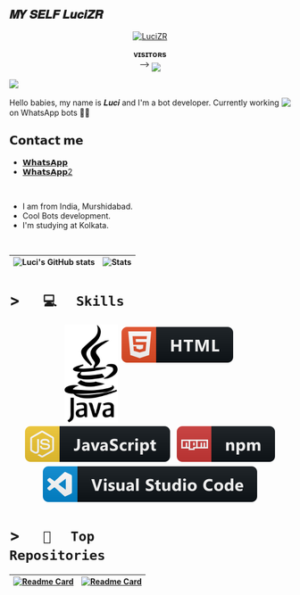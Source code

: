 <!--https://cdn.discordapp.com/emojis/905827157782200320.png?size=80-->

## 𝑴𝒀 𝑺𝑬𝑳𝑭 𝑳𝒖𝒄𝒊𝒁𝑹

<p align="center">  
  <a href="https://www.facebook.com/I.LUCI.ZR">
    <img alt=LuciZR height="150" src="https://pbs.twimg.com/media/Dsw0HsjWwAA-8fE.jpg">
   
</a> 
    
</p>

<p align="center">
    <b>ᴠɪsɪᴛᴏʀs</b><br>
 -->    <img align="middle" src="https://profile-counter.glitch.me/LuciZR/count.svg" />
</p>
    
[<img src="https://spotify-github-profile.vercel.app/api/view?uid=uwjnzqtalkghfb2gd7ueltxzb&cover_image=true&theme=novatorem&bar_color=ff0000&bar_color_cover=falsespo" background="#fff" height="110px">](https://open.spotify.com/user/uwjnzqtalkghfb2gd7ueltxzb)</code> </h1>

<div align="center">
<img height="165px" src='https://github-readme-stats.vercel.app/api?username=LuciZR&show_icons=true&include_all_commits=true&theme=mere&hide_border=true' align="right">
</div>



<div align="left">
Hello babies, my name is 𝑳𝒖𝒄𝒊 and I'm a bot developer. Currently working on WhatsApp bots 🎸✨
</div>


##
## 𝗖𝗼𝗻𝘁𝗮𝗰𝘁 𝗺𝗲
* [𝗪𝗵𝗮𝘁𝘀𝗔𝗽𝗽](https://api.whatsapp.com/send?phone=+918293838182)
*  [𝗪𝗵𝗮𝘁𝘀𝗔𝗽𝗽2](https://api.whatsapp.com/send?phone=+919733377065)
<br>

* I am from India, Murshidabad.
* Cool Bots development.
* I'm studying at Kolkata. 

<br>


| ![Luci's GitHub stats](https://github-readme-stats.vercel.app/api?username=LuciZR&show_icons=true&theme=tokyonight) | ![Stats](https://github-readme-stats.vercel.app/api/wakatime?username=LuciZR&theme=radical&hide_border=true&layout=compact&langs_count=6&hide_title=true) |
| ----- | ----- |
   

# > <code>⠀⠀💻⠀⠀Skills⠀⠀</code>
<p align="center">
  <img src="https://github.com/Xx-Ashutosh-xX/Xx-Ashutosh-xX/blob/master/assets/icons/java.png" alt="java"  width="95" hight="45">
  <img src="https://raw.githubusercontent.com/8bithemant/8bithemant/master/svg/dev/languages/html.svg" alt="html" style="vertical-align:top; margin:4px">    
  <img src="https://raw.githubusercontent.com/8bithemant/8bithemant/master/svg/dev/languages/js.svg" alt="js" style="vertical-align:top; margin:4px">
  <img src="https://raw.githubusercontent.com/8bithemant/8bithemant/master/svg/dev/services/npm.svg" alt="npm" style="vertical-align:top; margin:4px">
  <img src="https://raw.githubusercontent.com/8bithemant/8bithemant/master/svg/dev/tools/visualstudio_code.svg" alt="vscode" style="vertical-align:top; margin:4px">
</p>

# > <code>⠀⠀🌟⠀⠀Top Repositories⠀⠀</code>

| [![Readme Card](https://github-readme-stats.vercel.app/api/pin/?username=LuciZR&repo=Mia-Md&theme=vision-friendly-dark)](https://github.com/LuciZR/Mia-Md) | [![Readme Card](https://github-readme-stats.vercel.app/api/pin/?username=LuciZR&repo=Foxy_shadow-MD&theme=vision-friendly-dark)](https://github.com/LuciZR/Mia-Md) |
| ----- | ----- |

<!--<code> <a href="https://matepedia.000webhostapp.com/HTML's/index.html" target="_blank"><img height="335px" align="center" src="https://matepedia.000webhostapp.com/Imagenes/NewSpace%20NewNew!!!!.png"></a> </code>-->

